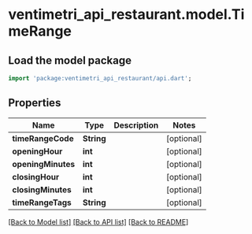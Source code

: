 # ventimetri_api_restaurant.model.TimeRange

## Load the model package
```dart
import 'package:ventimetri_api_restaurant/api.dart';
```

## Properties
Name | Type | Description | Notes
------------ | ------------- | ------------- | -------------
**timeRangeCode** | **String** |  | [optional] 
**openingHour** | **int** |  | [optional] 
**openingMinutes** | **int** |  | [optional] 
**closingHour** | **int** |  | [optional] 
**closingMinutes** | **int** |  | [optional] 
**timeRangeTags** | **String** |  | [optional] 

[[Back to Model list]](../README.md#documentation-for-models) [[Back to API list]](../README.md#documentation-for-api-endpoints) [[Back to README]](../README.md)


